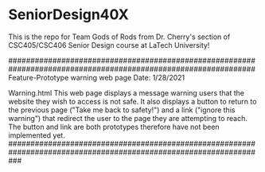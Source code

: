 # SeniorDesign40X
This is the repo for Team Gods of Rods from Dr. Cherry's section of CSC405/CSC406 Senior Design course at LaTech University!

################################################################################################################
Feature-Prototype warning web page
Date: 1/28/2021

Warning.html
This web page displays a message warning users that the website they wish to access is not safe. It also displays a button to return to the previous page ("Take me back to safety!") and a link ("ignore this warning") that redirect the user to the page they are attempting to  reach. The button and link are both prototypes therefore have not been implemented yet.
###################################################################################################################
